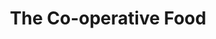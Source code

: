 ---
title: "The Co-operative Food"
url: /derby/the-co-operative-food-scarborough-rise/
shop: supermarket
---
